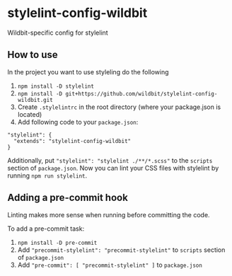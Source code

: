 # stylelint-config-wildbit
Wildbit-specific config for stylelint

## How to use

In the project you want to use styleling do the following

1. `npm install -D stylelint`
2. `npm install -D git+https://github.com/wildbit/stylelint-config-wildbit.git`
3. Create `.stylelintrc` in the root directory (where your package.json is located)
4. Add following code to your `package.json`:

```
"stylelint": {
  "extends": "stylelint-config-wildbit"
}
```

Additionally, put `"stylelint": "stylelint ./**/*.scss"` to the `scripts` section of `package.json`. Now you can lint your CSS files with stylelint by running `npm run stylelint`.

## Adding a pre-commit hook

Linting makes more sense when running before committing the code.

To add a pre-commit task:

1. `npm install -D pre-commit`
2. Add `"precommit-stylelint": "precommit-stylelint"` to `scripts` section of `package.json`
3. Add `"pre-commit": [ "precommit-stylelint" ]` to `package.json`



